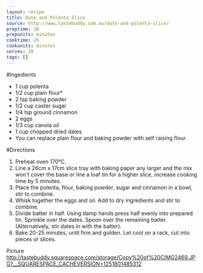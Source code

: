 ```yaml
---
layout: recipe
title: Date and Polenta Slice
source: http://www.tastebuddy.com.au/date-and-polenta-slice/
preptime: 10
prepunits: minutes
cooktime: 25
cookunits: minutes
serves: 20
tags: []
---
```

#Ingedients
* 1 cup polenta
* 1/2 cup plain flour*
* 2 tsp baking powder
* 1/2 cup caster sugar
* 1/4 tsp ground cinnamon
* 2 eggs
* 1/3 cup canola oil
* 1 cup chopped dried dates
* You can replace plain flour and baking powder with self raising flour

#Directions
1. Preheat oven 170&deg;C.
2. Line a 26cm x 17cm slice tray with baking paper any larger and the mix won't cover the base or line a loaf tin for a higher slice, increase cooking time by 5 minutes.
3. Place the polenta, flour, baking powder, sugar and cinnamon in a bowl, stir to combine.
4. Whisk together the eggs and oil. Add to dry ingredients and stir to combine.
5. Divide batter in half. Using damp hands press half evenly into prepared tin. Sprinkle over the dates. Spoon over the remaining batter. (Alternatively, stir dates in with the batter).
6. Bake 20-25 minutes, until firm and golden. Let cool on a rack, cut into pieces or slices.

Picture
http://tastebuddy.squarespace.com/storage/Copy%20of%20CIMG2469.JPG?__SQUARESPACE_CACHEVERSION=1251801485312 